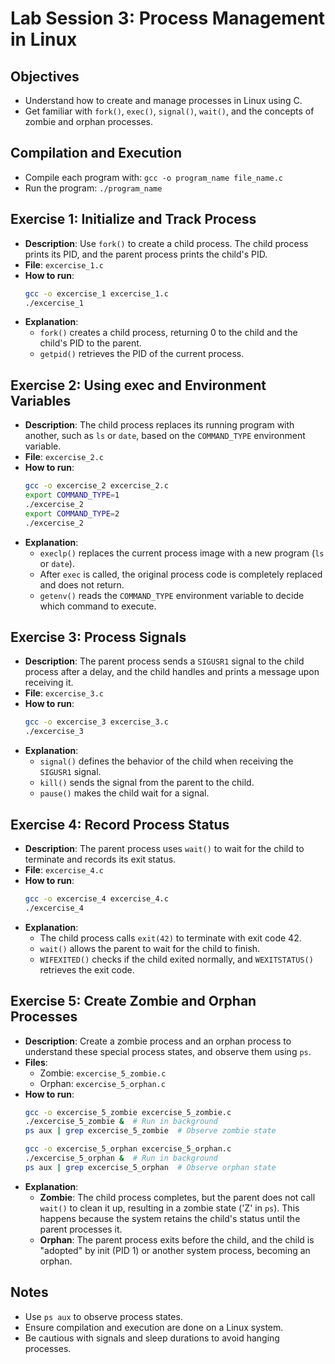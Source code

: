 # Lab Session 3: Process Management in Linux

## Objectives
- Understand how to create and manage processes in Linux using C.
- Get familiar with `fork()`, `exec()`, `signal()`, `wait()`, and the concepts of zombie and orphan processes.

## Compilation and Execution
- Compile each program with: `gcc -o program_name file_name.c`
- Run the program: `./program_name`

## Exercise 1: Initialize and Track Process
- **Description**: Use `fork()` to create a child process. The child process prints its PID, and the parent process prints the child's PID.
- **File**: `excercise_1.c`
- **How to run**:
  ```bash
  gcc -o excercise_1 excercise_1.c
  ./excercise_1
  ```
- **Explanation**:
  - `fork()` creates a child process, returning 0 to the child and the child's PID to the parent.
  - `getpid()` retrieves the PID of the current process.

## Exercise 2: Using exec and Environment Variables
- **Description**: The child process replaces its running program with another, such as `ls` or `date`, based on the `COMMAND_TYPE` environment variable.
- **File**: `excercise_2.c`
- **How to run**:
  ```bash
  gcc -o excercise_2 excercise_2.c
  export COMMAND_TYPE=1
  ./excercise_2
  export COMMAND_TYPE=2
  ./excercise_2
  ```
- **Explanation**:
  - `execlp()` replaces the current process image with a new program (`ls` or `date`).
  - After `exec` is called, the original process code is completely replaced and does not return.
  - `getenv()` reads the `COMMAND_TYPE` environment variable to decide which command to execute.

## Exercise 3: Process Signals
- **Description**: The parent process sends a `SIGUSR1` signal to the child process after a delay, and the child handles and prints a message upon receiving it.
- **File**: `excercise_3.c`
- **How to run**:
  ```bash
  gcc -o excercise_3 excercise_3.c
  ./excercise_3
  ```
- **Explanation**:
  - `signal()` defines the behavior of the child when receiving the `SIGUSR1` signal.
  - `kill()` sends the signal from the parent to the child.
  - `pause()` makes the child wait for a signal.

## Exercise 4: Record Process Status
- **Description**: The parent process uses `wait()` to wait for the child to terminate and records its exit status.
- **File**: `excercise_4.c`
- **How to run**:
  ```bash
  gcc -o excercise_4 excercise_4.c
  ./excercise_4
  ```
- **Explanation**:
  - The child process calls `exit(42)` to terminate with exit code 42.
  - `wait()` allows the parent to wait for the child to finish.
  - `WIFEXITED()` checks if the child exited normally, and `WEXITSTATUS()` retrieves the exit code.

## Exercise 5: Create Zombie and Orphan Processes
- **Description**: Create a zombie process and an orphan process to understand these special process states, and observe them using `ps`.
- **Files**:
  - Zombie: `excercise_5_zombie.c`
  - Orphan: `excercise_5_orphan.c`
- **How to run**:
  ```bash
  gcc -o excercise_5_zombie excercise_5_zombie.c
  ./excercise_5_zombie &  # Run in background
  ps aux | grep excercise_5_zombie  # Observe zombie state
  ```
  ```bash
  gcc -o excercise_5_orphan excercise_5_orphan.c
  ./excercise_5_orphan &  # Run in background
  ps aux | grep excercise_5_orphan  # Observe orphan state
  ```
- **Explanation**:
  - **Zombie**: The child process completes, but the parent does not call `wait()` to clean it up, resulting in a zombie state ('Z' in `ps`). This happens because the system retains the child's status until the parent processes it.
  - **Orphan**: The parent process exits before the child, and the child is "adopted" by init (PID 1) or another system process, becoming an orphan.

## Notes
- Use `ps aux` to observe process states.
- Ensure compilation and execution are done on a Linux system.
- Be cautious with signals and sleep durations to avoid hanging processes.
